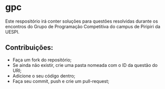 # gpc

Este respositório irá conter soluções para questões resolvidas durante os encontros do Grupo de Programação Competitiva do campus de Piripiri da UESPI.


## Contribuições:
- Faça um fork do repositório;
- Se ainda não existir, crie uma pasta nomeada com o ID da questão do URI;
- Adicione o seu código dentro;
- Faça seu commit, push e crie um pull-request; 
